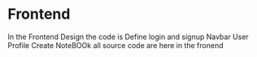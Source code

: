 # Frontend
In the Frontend Design the code is Define 
login and signup 
Navbar
User Profile
Create NoteBOOk
all  source code are here in the fronend
